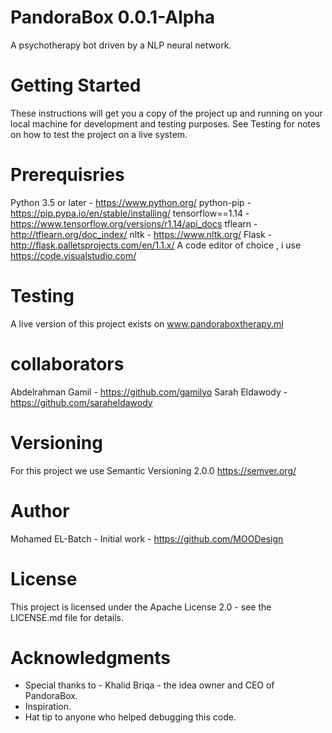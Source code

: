 # PandoraBox 0.0.1-Alpha
A psychotherapy bot driven by a NLP neural network.

# Getting Started
These instructions will get you a copy of the project up and running on your local machine for development and testing purposes. See Testing for notes on how to test the project on a live system.

# Prerequisries
Python 3.5 or later  -  https://www.python.org/
python-pip  - https://pip.pypa.io/en/stable/installing/
tensorflow==1.14 - https://www.tensorflow.org/versions/r1.14/api_docs
tflearn - http://tflearn.org/doc_index/
nltk - https://www.nltk.org/
Flask - http://flask.palletsprojects.com/en/1.1.x/
A code editor of choice , i use https://code.visualstudio.com/

# Testing
A live version of this project exists on www.pandoraboxtherapy.ml
    
# collaborators
Abdelrahman Gamil - https://github.com/gamilyo
Sarah Eldawody - https://github.com/saraheldawody

# Versioning
For this project we use Semantic Versioning 2.0.0 https://semver.org/

# Author
Mohamed EL-Batch - Initial work - https://github.com/MOODesign

# License
This project is licensed under the Apache License 2.0 - see the LICENSE.md file for details.

# Acknowledgments
* Special thanks to - Khalid Briqa - the idea owner and CEO of PandoraBox.
* Inspiration.
* Hat tip to anyone who helped debugging this code.
